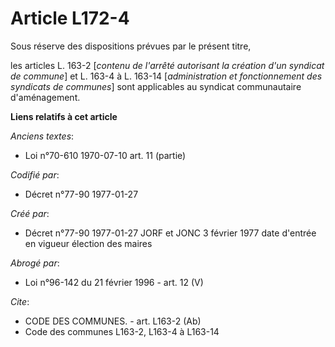 # Article L172-4

Sous réserve des dispositions prévues par le présent titre,

les articles L. 163-2 [*contenu de l'arrêté autorisant la création d'un syndicat de commune*] et L. 163-4 à L. 163-14
[*administration et fonctionnement des syndicats de communes*] sont applicables au syndicat communautaire d'aménagement.

**Liens relatifs à cet article**

_Anciens textes_:

  - Loi n°70-610 1970-07-10 art. 11 (partie)

_Codifié par_:

  - Décret n°77-90 1977-01-27

_Créé par_:

  - Décret n°77-90 1977-01-27 JORF et JONC 3 février 1977 date d'entrée en vigueur élection des maires

_Abrogé par_:

  - Loi n°96-142 du 21 février 1996 - art. 12 (V)

_Cite_:

  - CODE DES COMMUNES. - art. L163-2 (Ab)
  - Code des communes L163-2, L163-4 à L163-14
